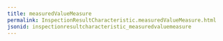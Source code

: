 ```yaml
---
title: measuredValueMeasure
permalink: InspectionResultCharacteristic.measuredValueMeasure.html
jsonid: inspectionresultcharacteristic_measuredvaluemeasure
---
```

